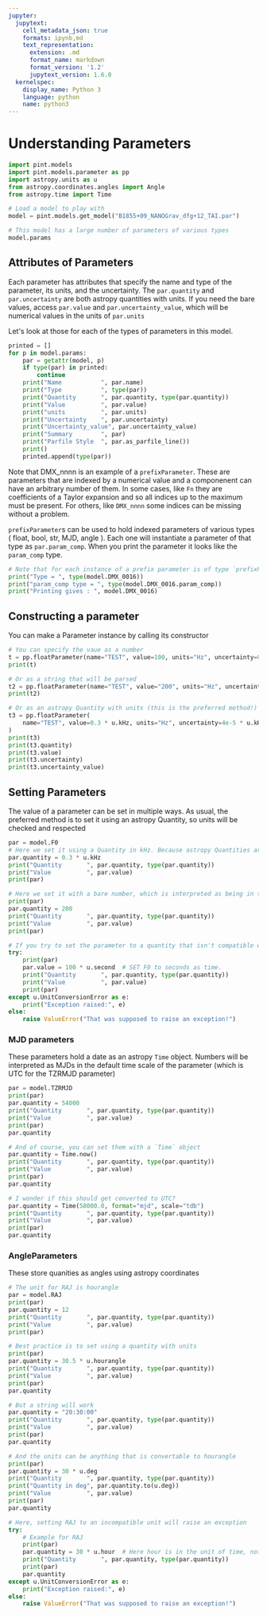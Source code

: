 ```yaml
---
jupyter:
  jupytext:
    cell_metadata_json: true
    formats: ipynb,md
    text_representation:
      extension: .md
      format_name: markdown
      format_version: '1.2'
      jupytext_version: 1.6.0
  kernelspec:
    display_name: Python 3
    language: python
    name: python3
---
```


# Understanding Parameters

```python execution={"iopub.execute_input": "2020-09-10T16:29:05.962203Z", "iopub.status.busy": "2020-09-10T16:29:05.961161Z", "iopub.status.idle": "2020-09-10T16:29:09.110676Z", "shell.execute_reply": "2020-09-10T16:29:09.110045Z"} jupyter={"outputs_hidden": false}
import pint.models
import pint.models.parameter as pp
import astropy.units as u
from astropy.coordinates.angles import Angle
from astropy.time import Time
```

```python execution={"iopub.execute_input": "2020-09-10T16:29:09.114066Z", "iopub.status.busy": "2020-09-10T16:29:09.113524Z", "iopub.status.idle": "2020-09-10T16:29:09.336889Z", "shell.execute_reply": "2020-09-10T16:29:09.336282Z"} jupyter={"outputs_hidden": false}
# Load a model to play with
model = pint.models.get_model("B1855+09_NANOGrav_dfg+12_TAI.par")
```

```python execution={"iopub.execute_input": "2020-09-10T16:29:09.348075Z", "iopub.status.busy": "2020-09-10T16:29:09.347518Z", "iopub.status.idle": "2020-09-10T16:29:09.350913Z", "shell.execute_reply": "2020-09-10T16:29:09.350441Z"} jupyter={"outputs_hidden": false}
# This model has a large number of parameters of various types
model.params
```

## Attributes of Parameters

Each parameter has attributes that specify the name and type of the parameter, its units, and the uncertainty.
The `par.quantity` and `par.uncertainty` are both astropy quantities with units. If you need the bare values,
access `par.value` and `par.uncertainty_value`, which will be numerical values in the units of `par.units`

Let's look at those for each of the types of parameters in this model.

```python execution={"iopub.execute_input": "2020-09-10T16:29:09.360328Z", "iopub.status.busy": "2020-09-10T16:29:09.359604Z", "iopub.status.idle": "2020-09-10T16:29:09.377048Z", "shell.execute_reply": "2020-09-10T16:29:09.377476Z"} jupyter={"outputs_hidden": false}
printed = []
for p in model.params:
    par = getattr(model, p)
    if type(par) in printed:
        continue
    print("Name           ", par.name)
    print("Type           ", type(par))
    print("Quantity       ", par.quantity, type(par.quantity))
    print("Value          ", par.value)
    print("units          ", par.units)
    print("Uncertainty    ", par.uncertainty)
    print("Uncertainty_value", par.uncertainty_value)
    print("Summary        ", par)
    print("Parfile Style  ", par.as_parfile_line())
    print()
    printed.append(type(par))
```

Note that DMX_nnnn is an example of a `prefixParameter`. These are parameters that are indexed by a numerical value and a componenent can have an arbitrary number of them.
In some cases, like `Fn` they are coefficients of a Taylor expansion and so all indices up to the maximum must be present. For others, like `DMX_nnnn` some indices can be missing without a problem.

`prefixParameter`s can be used to hold indexed parameters of various types ( float, bool, str, MJD, angle ). Each one will instantiate a parameter of that type as `par.param_comp`.
When you print the parameter it looks like the `param_comp` type.

```python execution={"iopub.execute_input": "2020-09-10T16:29:09.381843Z", "iopub.status.busy": "2020-09-10T16:29:09.381295Z", "iopub.status.idle": "2020-09-10T16:29:09.384568Z", "shell.execute_reply": "2020-09-10T16:29:09.384053Z"}
# Note that for each instance of a prefix parameter is of type `prefixParameter`
print("Type = ", type(model.DMX_0016))
print("param_comp type = ", type(model.DMX_0016.param_comp))
print("Printing gives : ", model.DMX_0016)
```

## Constructing a parameter

You can make a Parameter instance by calling its constructor

```python execution={"iopub.execute_input": "2020-09-10T16:29:09.388561Z", "iopub.status.busy": "2020-09-10T16:29:09.388009Z", "iopub.status.idle": "2020-09-10T16:29:09.390425Z", "shell.execute_reply": "2020-09-10T16:29:09.390875Z"} jupyter={"outputs_hidden": false}
# You can specify the vaue as a number
t = pp.floatParameter(name="TEST", value=100, units="Hz", uncertainty=0.03)
print(t)
```

```python execution={"iopub.execute_input": "2020-09-10T16:29:09.394886Z", "iopub.status.busy": "2020-09-10T16:29:09.394261Z", "iopub.status.idle": "2020-09-10T16:29:09.397410Z", "shell.execute_reply": "2020-09-10T16:29:09.396920Z"} jupyter={"outputs_hidden": false}
# Or as a string that will be parsed
t2 = pp.floatParameter(name="TEST", value="200", units="Hz", uncertainty=".04")
print(t2)
```

```python execution={"iopub.execute_input": "2020-09-10T16:29:09.402455Z", "iopub.status.busy": "2020-09-10T16:29:09.401844Z", "iopub.status.idle": "2020-09-10T16:29:09.404895Z", "shell.execute_reply": "2020-09-10T16:29:09.404422Z"} jupyter={"outputs_hidden": false}
# Or as an astropy Quantity with units (this is the preferred method!)
t3 = pp.floatParameter(
    name="TEST", value=0.3 * u.kHz, units="Hz", uncertainty=4e-5 * u.kHz
)
print(t3)
print(t3.quantity)
print(t3.value)
print(t3.uncertainty)
print(t3.uncertainty_value)
```

## Setting Parameters

The value of a parameter can be set in multiple ways. As usual, the preferred method is to set it using an astropy Quantity, so units will be checked and respected

```python execution={"iopub.execute_input": "2020-09-10T16:29:09.409561Z", "iopub.status.busy": "2020-09-10T16:29:09.409014Z", "iopub.status.idle": "2020-09-10T16:29:09.411819Z", "shell.execute_reply": "2020-09-10T16:29:09.412262Z"} jupyter={"outputs_hidden": false}
par = model.F0
# Here we set it using a Quantity in kHz. Because astropy Quantities are used, it does the right thing!
par.quantity = 0.3 * u.kHz
print("Quantity       ", par.quantity, type(par.quantity))
print("Value          ", par.value)
print(par)
```

```python execution={"iopub.execute_input": "2020-09-10T16:29:09.416589Z", "iopub.status.busy": "2020-09-10T16:29:09.416031Z", "iopub.status.idle": "2020-09-10T16:29:09.419490Z", "shell.execute_reply": "2020-09-10T16:29:09.418920Z"} jupyter={"outputs_hidden": false}
# Here we set it with a bare number, which is interpreted as being in the units `par.units`
print(par)
par.quantity = 200
print("Quantity       ", par.quantity, type(par.quantity))
print("Value          ", par.value)
print(par)
```

```python execution={"iopub.execute_input": "2020-09-10T16:29:09.424527Z", "iopub.status.busy": "2020-09-10T16:29:09.423970Z", "iopub.status.idle": "2020-09-10T16:29:09.426589Z", "shell.execute_reply": "2020-09-10T16:29:09.427036Z"} jupyter={"outputs_hidden": false}
# If you try to set the parameter to a quantity that isn't compatible with the units, it raises an exception
try:
    print(par)
    par.value = 100 * u.second  # SET F0 to seconds as time.
    print("Quantity       ", par.quantity, type(par.quantity))
    print("Value          ", par.value)
    print(par)
except u.UnitConversionError as e:
    print("Exception raised:", e)
else:
    raise ValueError("That was supposed to raise an exception!")
```

### MJD parameters

These parameters hold a date as an astropy `Time` object. Numbers will be interpreted as MJDs in the default time scale of the parameter (which is UTC for the TZRMJD parameter)

```python execution={"iopub.execute_input": "2020-09-10T16:29:09.433972Z", "iopub.status.busy": "2020-09-10T16:29:09.433400Z", "iopub.status.idle": "2020-09-10T16:29:09.437110Z", "shell.execute_reply": "2020-09-10T16:29:09.437563Z"} jupyter={"outputs_hidden": false}
par = model.TZRMJD
print(par)
par.quantity = 54000
print("Quantity       ", par.quantity, type(par.quantity))
print("Value          ", par.value)
print(par)
par.quantity
```

```python execution={"iopub.execute_input": "2020-09-10T16:29:09.443202Z", "iopub.status.busy": "2020-09-10T16:29:09.442648Z", "iopub.status.idle": "2020-09-10T16:29:09.446875Z", "shell.execute_reply": "2020-09-10T16:29:09.446314Z"} jupyter={"outputs_hidden": false}
# And of course, you can set them with a `Time` object
par.quantity = Time.now()
print("Quantity       ", par.quantity, type(par.quantity))
print("Value          ", par.value)
print(par)
par.quantity
```

```python execution={"iopub.execute_input": "2020-09-10T16:29:09.452453Z", "iopub.status.busy": "2020-09-10T16:29:09.451797Z", "iopub.status.idle": "2020-09-10T16:29:09.455744Z", "shell.execute_reply": "2020-09-10T16:29:09.455178Z"}
# I wonder if this should get converted to UTC?
par.quantity = Time(58000.0, format="mjd", scale="tdb")
print("Quantity       ", par.quantity, type(par.quantity))
print("Value          ", par.value)
print(par)
par.quantity
```

### AngleParameters

These store quanities as angles using astropy coordinates

```python execution={"iopub.execute_input": "2020-09-10T16:29:09.461206Z", "iopub.status.busy": "2020-09-10T16:29:09.460628Z", "iopub.status.idle": "2020-09-10T16:29:09.463885Z", "shell.execute_reply": "2020-09-10T16:29:09.463434Z"} jupyter={"outputs_hidden": false}
# The unit for RAJ is hourangle
par = model.RAJ
print(par)
par.quantity = 12
print("Quantity       ", par.quantity, type(par.quantity))
print("Value          ", par.value)
print(par)
```

```python execution={"iopub.execute_input": "2020-09-10T16:29:09.470200Z", "iopub.status.busy": "2020-09-10T16:29:09.469585Z", "iopub.status.idle": "2020-09-10T16:29:09.473559Z", "shell.execute_reply": "2020-09-10T16:29:09.473085Z"} jupyter={"outputs_hidden": false}
# Best practice is to set using a quantity with units
print(par)
par.quantity = 30.5 * u.hourangle
print("Quantity       ", par.quantity, type(par.quantity))
print("Value          ", par.value)
print(par)
par.quantity
```

```python execution={"iopub.execute_input": "2020-09-10T16:29:09.479653Z", "iopub.status.busy": "2020-09-10T16:29:09.479085Z", "iopub.status.idle": "2020-09-10T16:29:09.483177Z", "shell.execute_reply": "2020-09-10T16:29:09.482702Z"} jupyter={"outputs_hidden": false}
# But a string will work
par.quantity = "20:30:00"
print("Quantity       ", par.quantity, type(par.quantity))
print("Value          ", par.value)
print(par)
par.quantity
```

```python execution={"iopub.execute_input": "2020-09-10T16:29:09.490228Z", "iopub.status.busy": "2020-09-10T16:29:09.489668Z", "iopub.status.idle": "2020-09-10T16:29:09.493522Z", "shell.execute_reply": "2020-09-10T16:29:09.494042Z"} jupyter={"outputs_hidden": false}
# And the units can be anything that is convertable to hourangle
print(par)
par.quantity = 30 * u.deg
print("Quantity       ", par.quantity, type(par.quantity))
print("Quantity in deg", par.quantity.to(u.deg))
print("Value          ", par.value)
print(par)
par.quantity
```

```python execution={"iopub.execute_input": "2020-09-10T16:29:09.499142Z", "iopub.status.busy": "2020-09-10T16:29:09.498578Z", "iopub.status.idle": "2020-09-10T16:29:09.501075Z", "shell.execute_reply": "2020-09-10T16:29:09.501562Z"} jupyter={"outputs_hidden": false}
# Here, setting RAJ to an incompatible unit will raise an exception
try:
    # Example for RAJ
    print(par)
    par.quantity = 30 * u.hour  # Here hour is in the unit of time, not hourangle
    print("Quantity       ", par.quantity, type(par.quantity))
    print(par)
    par.quantity
except u.UnitConversionError as e:
    print("Exception raised:", e)
else:
    raise ValueError("That was supposed to raise an exception!")
```
